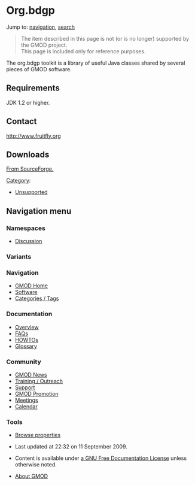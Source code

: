 



<span id="top"></span>




# <span dir="auto">Org.bdgp</span>






Jump to: [navigation](#mw-navigation), [search](#p-search)


> The item described in this page is not (or is no longer) supported by
> the GMOD project.  
> This page is included only for reference purposes.

The org.bdgp toolkit is a library of useful Java classes shared by
several pieces of GMOD software.

  

## <span id="Requirements" class="mw-headline">Requirements</span>

JDK 1.2 or higher.

  

## <span id="Contact" class="mw-headline">Contact</span>

<a href="http://www.fruitfly.org" class="external free"
rel="nofollow">http://www.fruitfly.org</a>

  

## <span id="Downloads" class="mw-headline">Downloads</span>

<a href="http://sourceforge.net/project/showfiles.php?group_id=27707"
class="external text" rel="nofollow">From SourceForge.</a>




[Category](Special%3ACategories "Special%3ACategories"):

- [Unsupported](Category%3AUnsupported "Category%3AUnsupported")






## Navigation menu



### Namespaces


- <span id="ca-talk"><a
  href="http://gmod.org/mediawiki/index.php?title=Talk:Org.bdgp&amp;action=edit&amp;redlink=1"
  accesskey="t"
  title="Discussion about the content page [t]">Discussion</a></span>


### 

### Variants[](#)








<a href="Main_Page"
style="background-image: url(../images/GMOD-cogs.png);"
title="Visit the main page"></a>


### Navigation



- <span id="n-GMOD-Home">[GMOD Home](Main_Page)</span>
- <span id="n-Software">[Software](GMOD_Components)</span>
- <span id="n-Categories-.2F-Tags">[Categories /
  Tags](Categories)</span>




### Documentation



- <span id="n-Overview">[Overview](Overview)</span>
- <span id="n-FAQs">[FAQs](Category%3AFAQ)</span>
- <span id="n-HOWTOs">[HOWTOs](Category%3AHOWTO)</span>
- <span id="n-Glossary">[Glossary](Glossary)</span>




### Community



- <span id="n-GMOD-News">[GMOD News](GMOD_News)</span>
- <span id="n-Training-.2F-Outreach">[Training /
  Outreach](Training_and_Outreach)</span>
- <span id="n-Support">[Support](Support)</span>
- <span id="n-GMOD-Promotion">[GMOD Promotion](GMOD_Promotion)</span>
- <span id="n-Meetings">[Meetings](Meetings)</span>
- <span id="n-Calendar">[Calendar](Calendar)</span>




### Tools

- <span id="t-smwbrowselink"><a href="Special%3ABrowse/Org.bdgp" rel="smw-browse">Browse properties</a></span>



- <span id="footer-info-lastmod">Last updated at 22:32 on 11 September
  2009.</span>
<!-- - <span id="footer-info-viewcount">15,808 page views.</span> -->
- <span id="footer-info-copyright">Content is available under
  <a href="http://www.gnu.org/licenses/fdl-1.3.html" class="external"
  rel="nofollow">a GNU Free Documentation License</a> unless otherwise
  noted.</span>

<!-- -->

- <span id="footer-places-about">[About
  GMOD](GMOD%3AAbout "GMOD%3AAbout")</span>

<!-- -->




